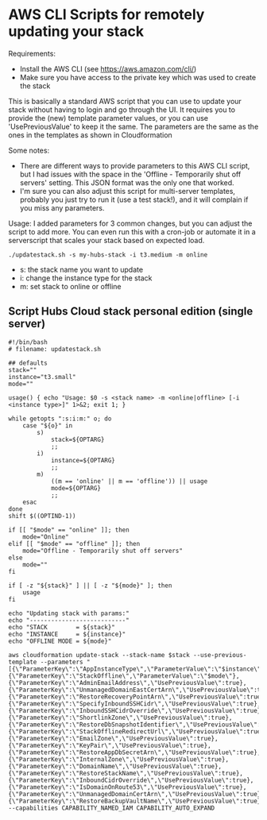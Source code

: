 # AWS CLI Scripts for remotely updating your stack

Requirements:
- Install the AWS CLI (see https://aws.amazon.com/cli/)
- Make sure you have access to the private key which was used to create the stack

This is basically a standard AWS script that you can use to update your stack without having to login and go through the UI. It requires you to provide the (new) template parameter values, or you can use 'UsePreviousValue' to keep it the same. The parameters are the same as the ones in the templates as shown in Cloudformation

Some notes:
- There are different ways to provide parameters to this AWS CLI script, but I had issues with the space in the 'Offline - Temporarily shut off servers' setting. This JSON format was the only one that worked. 
- I'm sure you can also adjust this script for multi-server templates, probably you just try to run it (use a test stack!), and it will complain if you miss any parameters.

Usage:
I added parameters for 3 common changes, but you can adjust the script to add more. You can even run this with a cron-job or automate it in a serverscript that scales your stack based on expected load.

`./updatestack.sh -s my-hubs-stack -i t3.medium -m online`
- s: the stack name you want to update
- i: change the instance type for the stack
- m: set stack to online or offline


## Script Hubs Cloud stack personal edition (single server)
```
#!/bin/bash
# filename: updatestack.sh

## defaults
stack=""
instance="t3.small"
mode=""

usage() { echo "Usage: $0 -s <stack name> -m <online|offline> [-i <instance type>]" 1>&2; exit 1; }

while getopts ":s:i:m:" o; do
    case "${o}" in
        s)
            stack=${OPTARG}
            ;;
        i)
            instance=${OPTARG}
            ;;
        m)
            ((m == 'online' || m == 'offline')) || usage
            mode=${OPTARG}
            ;;
    esac
done
shift $((OPTIND-1))

if [[ "$mode" == "online" ]]; then
    mode="Online"
elif [[ "$mode" == "offline" ]]; then
    mode="Offline - Temporarily shut off servers"
else
    mode=""
fi

if [ -z "${stack}" ] || [ -z "${mode}" ]; then
    usage
fi

echo "Updating stack with params:"
echo "---------------------------"
echo "STACK        = ${stack}"
echo "INSTANCE     = ${instance}"
echo "OFFLINE MODE = ${mode}"

aws cloudformation update-stack --stack-name $stack --use-previous-template --parameters "[{\"ParameterKey\":\"AppInstanceType\",\"ParameterValue\":\"$instance\"},{\"ParameterKey\":\"StackOffline\",\"ParameterValue\":\"$mode\"},{\"ParameterKey\":\"AdminEmailAddress\",\"UsePreviousValue\":true},{\"ParameterKey\":\"UnmanagedDomainEastCertArn\",\"UsePreviousValue\":true},{\"ParameterKey\":\"RestoreRecoveryPointArn\",\"UsePreviousValue\":true},{\"ParameterKey\":\"SpecifyInboundSSHCidr\",\"UsePreviousValue\":true},{\"ParameterKey\":\"InboundSSHCidrOverride\",\"UsePreviousValue\":true},{\"ParameterKey\":\"ShortlinkZone\",\"UsePreviousValue\":true},{\"ParameterKey\":\"RestoreDbSnapshotIdentifier\",\"UsePreviousValue\":true},{\"ParameterKey\":\"StackOfflineRedirectUrl\",\"UsePreviousValue\":true},{\"ParameterKey\":\"EmailZone\",\"UsePreviousValue\":true},{\"ParameterKey\":\"KeyPair\",\"UsePreviousValue\":true},{\"ParameterKey\":\"RestoreAppDbSecretArn\",\"UsePreviousValue\":true},{\"ParameterKey\":\"InternalZone\",\"UsePreviousValue\":true},{\"ParameterKey\":\"DomainName\",\"UsePreviousValue\":true},{\"ParameterKey\":\"RestoreStackName\",\"UsePreviousValue\":true},{\"ParameterKey\":\"InboundCidrOverride\",\"UsePreviousValue\":true},{\"ParameterKey\":\"IsDomainOnRoute53\",\"UsePreviousValue\":true},{\"ParameterKey\":\"UnmanagedDomainCertArn\",\"UsePreviousValue\":true},{\"ParameterKey\":\"RestoreBackupVaultName\",\"UsePreviousValue\":true}]" --capabilities CAPABILITY_NAMED_IAM CAPABILITY_AUTO_EXPAND
```

